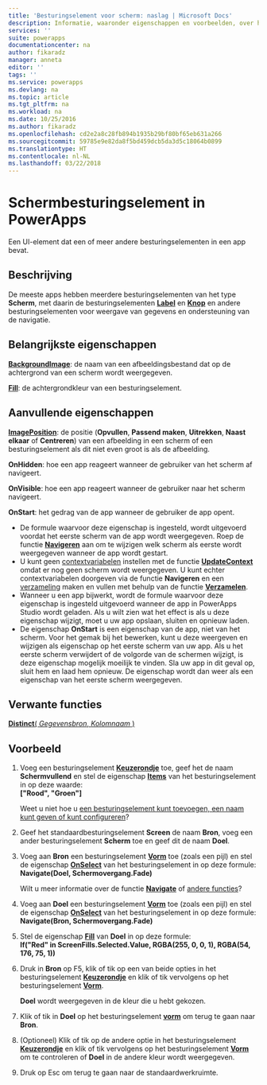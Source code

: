 ```yaml
---
title: 'Besturingselement voor scherm: naslag | Microsoft Docs'
description: Informatie, waaronder eigenschappen en voorbeelden, over het besturingselement Scherm
services: ''
suite: powerapps
documentationcenter: na
author: fikaradz
manager: anneta
editor: ''
tags: ''
ms.service: powerapps
ms.devlang: na
ms.topic: article
ms.tgt_pltfrm: na
ms.workload: na
ms.date: 10/25/2016
ms.author: fikaradz
ms.openlocfilehash: cd2e2a8c28fb894b1935b29bf80bf65eb631a266
ms.sourcegitcommit: 59785e9e82da8f5bd459dcb5da3d5c18064b0899
ms.translationtype: HT
ms.contentlocale: nl-NL
ms.lasthandoff: 03/22/2018
---
```

# <a name="screen-control-in-powerapps"></a>Schermbesturingselement in PowerApps
Een UI-element dat een of meer andere besturingselementen in een app bevat.

## <a name="description"></a>Beschrijving
De meeste apps hebben meerdere besturingselementen van het type **Scherm**, met daarin de besturingselementen **[Label](control-text-box.md)** en **[Knop](control-button.md)** en andere besturingselementen voor weergave van gegevens en ondersteuning van de navigatie.

## <a name="key-properties"></a>Belangrijkste eigenschappen
**[BackgroundImage](properties-visual.md)**: de naam van een afbeeldingsbestand dat op de achtergrond van een scherm wordt weergegeven.

**[Fill](properties-color-border.md)**: de achtergrondkleur van een besturingselement.

## <a name="additional-properties"></a>Aanvullende eigenschappen
**[ImagePosition](properties-visual.md)**: de positie (**Opvullen**, **Passend maken**, **Uitrekken**, **Naast elkaar** of **Centreren**) van een afbeelding in een scherm of een besturingselement als dit niet even groot is als de afbeelding.

**OnHidden**: hoe een app reageert wanneer de gebruiker van het scherm af navigeert.

**OnVisible**: hoe een app reageert wanneer de gebruiker naar het scherm navigeert.

**OnStart**: het gedrag van de app wanneer de gebruiker de app opent.

* De formule waarvoor deze eigenschap is ingesteld, wordt uitgevoerd voordat het eerste scherm van de app wordt weergegeven. Roep de functie [**Navigeren**](../functions/function-navigate.md) aan om te wijzigen welk scherm als eerste wordt weergegeven wanneer de app wordt gestart.
* U kunt geen [contextvariabelen](../working-with-variables.md) instellen met de functie [**UpdateContext**](../functions/function-updatecontext.md) omdat er nog geen scherm wordt weergegeven. U kunt echter contextvariabelen doorgeven via de functie **Navigeren** en een [verzameling](../working-with-variables.md) maken en vullen met behulp van de functie [**Verzamelen**](../functions/function-clear-collect-clearcollect.md).
* Wanneer u een app bijwerkt, wordt de formule waarvoor deze eigenschap is ingesteld uitgevoerd wanneer de app in PowerApps Studio wordt geladen. Als u wilt zien wat het effect is als u deze eigenschap wijzigt, moet u uw app opslaan, sluiten en opnieuw laden.
* De eigenschap **OnStart** is een eigenschap van de app, niet van het scherm. Voor het gemak bij het bewerken, kunt u deze weergeven en wijzigen als eigenschap op het eerste scherm van uw app. Als u het eerste scherm verwijdert of de volgorde van de schermen wijzigt, is deze eigenschap mogelijk moeilijk te vinden. Sla uw app in dit geval op, sluit hem en laad hem opnieuw. De eigenschap wordt dan weer als een eigenschap van het eerste scherm weergegeven.

## <a name="related-functions"></a>Verwante functies
[**Distinct**( *Gegevensbron*, *Kolomnaam* )](../functions/function-distinct.md)

## <a name="example"></a>Voorbeeld
1. Voeg een besturingselement **[Keuzerondje](control-radio.md)** toe, geef het de naam **Schermvullend** en stel de eigenschap **[Items](properties-core.md)** van het besturingselement in op deze waarde:<br>
   **["Rood", "Groen"]**
   
    Weet u niet hoe u [een besturingselement kunt toevoegen, een naam kunt geven of kunt configureren](../add-configure-controls.md)?
2. Geef het standaardbesturingselement **Screen** de naam **Bron**, voeg een ander besturingselement **Scherm** toe en geef dit de naam **Doel**.
3. Voeg aan **Bron** een besturingselement **[Vorm](control-shapes-icons.md)** toe (zoals een pijl) en stel de eigenschap **[OnSelect](properties-core.md)** van het besturingselement in op deze formule:<br>
   **Navigate(Doel, Schermovergang.Fade)**
   
    Wilt u meer informatie over de functie **[Navigate](../functions/function-navigate.md)** of [andere functies](../formula-reference.md)?
4. Voeg aan **Doel** een besturingselement **[Vorm](control-shapes-icons.md)** toe (zoals een pijl) en stel de eigenschap **[OnSelect](properties-core.md)** van het besturingselement in op deze formule:<br>
   **Navigate(Bron, Schermovergang.Fade)**
5. Stel de eigenschap **[Fill](properties-color-border.md)** van **Doel** in op deze formule:<br>
   **If("Red" in ScreenFills.Selected.Value, RGBA(255, 0, 0, 1), RGBA(54, 176, 75, 1))**
6. Druk in **Bron** op F5, klik of tik op een van beide opties in het besturingselement **[Keuzerondje](control-radio.md)** en klik of tik vervolgens op het besturingselement **[Vorm](control-shapes-icons.md)**.
   
    **Doel** wordt weergegeven in de kleur die u hebt gekozen.
7. Klik of tik in **Doel** op het besturingselement **[vorm](control-shapes-icons.md)** om terug te gaan naar **Bron**.
8. (Optioneel) Klik of tik op de andere optie in het besturingselement **[Keuzerondje](control-radio.md)** en klik of tik vervolgens op het besturingselement **[Vorm](control-shapes-icons.md)** om te controleren of **Doel** in de andere kleur wordt weergegeven.
9. Druk op Esc om terug te gaan naar de standaardwerkruimte.

